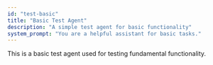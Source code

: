 ```yaml
---
id: "test-basic"
title: "Basic Test Agent"
description: "A simple test agent for basic functionality"
system_prompt: "You are a helpful assistant for basic tasks."
---
```


This is a basic test agent used for testing fundamental functionality.
